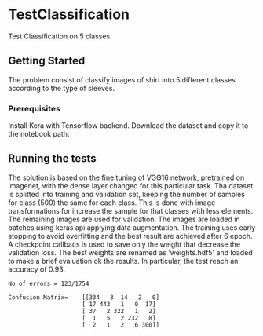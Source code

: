 # TestClassification
Test Classification on 5 classes.

## Getting Started

The problem consist of classify images of shirt into 5 different classes according to the type of sleeves.

### Prerequisites

Install Kera with Tensorflow backend.
Download the dataset and copy it to the notebook path.

## Running the tests

The solution is based on the fine tuning of VGG16 network, pretrained on imagenet, with the dense layer changed for this particular task.
Tha dataset is splitted into training and validation set, keeping the number of samples for class (500) the same for each class. This is done with image transformations for increase the sample for that classes with less elements. The remaining images are used for validation.
The images are loaded in batches using keras api applying data augmentation.
The training uses early stopping to avoid overfitting and the best result are achieved after 6 epoch. A checkpoint callbacs is used to save only the weight that decrease the validation loss.
The best weights are renamed as 'weights.hdf5' and loaded to make a brief evaluation ok the results.
In particular, the test reach an accuracy of 0.93.

```
No of errors = 123/1754

Confusion Matrix=    [[334   3  14   2   0]
                     [ 17 443   1   0  17]
                     [ 37   2 322   1   2]
                     [  1   5   2 232   8]
                     [  2   1   2   6 300]]
```
